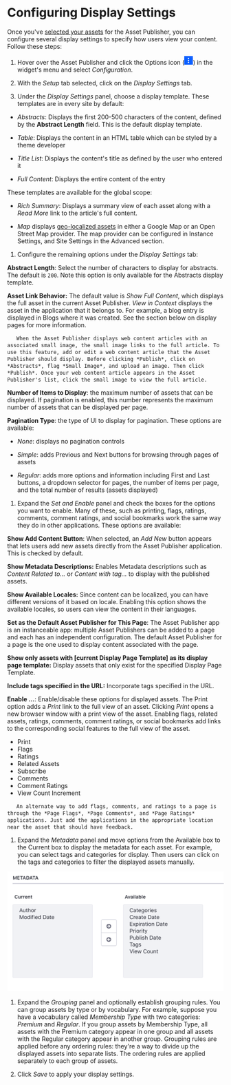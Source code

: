 # Configuring Display Settings

Once you've [selected your assets](./02-selecting-assets.md) for the Asset Publisher, you can configure several display settings to specify how users view your content. Follow these steps:

1. Hover over the Asset Publisher and click the Options icon (![Options](../../../images/icon-app-options.png)) in the widget's menu and select *Configuration*.

1. With the *Setup* tab selected, click on the *Display Settings* tab.

1. Under the *Display Settings* panel, choose a display template. These templates are in every site by default:

  * *Abstracts*: Displays the first 200-500 characters of the content, defined by the **Abstract Length** field. This is the default display template. 
  
  * *Table*: Displays the content in an HTML table which can be styled by a theme developer
  
  * *Title List*: Displays the content's title as defined by the user who entered it
  
  * *Full Content*: Displays the entire content of the entry

  These templates are available for the global scope:

  * *Rich Summary*: Displays a summary view of each asset along with a *Read More* link to the article's full content.
  
  * *Map* displays [geo-localized assets](TODO) in either a Google Map or an Open Street Map provider. The map provider can be configured in Instance Settings, and Site Settings in the Advanced section.

1. Configure the remaining options under the *Display Settings* tab:

  **Abstract Length**: Select the number of characters to display for abstracts. The default is `200`. Note this option is only available for the Abstracts display template.

  **Asset Link Behavior:** The default value is *Show Full Content*, which displays the full asset in the current Asset Publisher. *View in Context* displays the asset in the application that it belongs to. For example, a blog entry is displayed in Blogs where it was created. See the section below on display pages for more information.

  ```tip::
     When the Asset Publisher displays web content articles with an associated small image, the small image links to the full article. To use this feature, add or edit a web content article that the Asset Publisher should display. Before clicking *Publish*, click on *Abstracts*, flag *Small Image*, and upload an image. Then click *Publish*. Once your web content article appears in the Asset Publisher's list, click the small image to view the full article.
  ```

  **Number of Items to Display**: the maximum number of assets that can be displayed. If pagination is enabled, this number represents the maximum number of assets that can be displayed per page.

  **Pagination Type**: the type of UI to display for pagination. These options are available:

  * *None*: displays no pagination controls

  * *Simple*: adds Previous and Next buttons for browsing through pages of assets

  * *Regular*: adds more options and information including First and Last buttons, a dropdown selector for pages, the number of items per page, and the total number of results (assets displayed)

1. Expand the *Set and Enable* panel and check the boxes for the options you want to enable. Many of these, such as printing, flags, ratings, comments, comment ratings, and social bookmarks work the same way they do in other applications. These options are available:

  **Show Add Content Button**: When selected, an *Add New* button appears that lets users add new assets directly from the Asset Publisher application. This is checked by default.

  **Show Metadata Descriptions:** Enables Metadata descriptions such as *Content Related to...* or *Content with tag...* to display with the published assets.

  **Show Available Locales:** Since content can be localized, you can have different versions of it based on locale. Enabling this option shows the available locales, so users can view the content in their languages.

  **Set as the Default Asset Publisher for This Page**: The Asset Publisher app is an instanceable app: multiple Asset Publishers can be added to a page and each has an independent configuration. The default Asset Publisher for a page is the one used to display content associated with the page.

  **Show only assets with [current Display Page Template] as its display page template:** Display assets that only exist for the specified Display Page Template.

  **Include tags specified in the URL:** Incorporate tags specified in the URL.

  **Enable ...**: Enable/disable these options for displayed assets. The Print option adds a *Print* link to the full view of an asset. Clicking *Print* opens a new browser window with a print view of the asset. Enabling flags, related assets, ratings, comments, comment ratings, or social bookmarks add links to the corresponding social features to the full view of the asset.

  * Print
  * Flags
  * Ratings
  * Related Assets
  * Subscribe
  * Comments
  * Comment Ratings
  * View Count Increment

  ```tip::
     An alternate way to add flags, comments, and ratings to a page is through the *Page Flags*, *Page Comments*, and *Page Ratings* applications. Just add the applications in the appropriate location near the asset that should have feedback.
  ```

1. Expand the *Metadata* panel and move options from the Available box to the Current box to display the metadata for each asset. For example, you can select tags and categories for display. Then users can click on the tags and categories to filter the displayed assets manually. 

  ![You can configure the Asset Publisher to display various kinds of metadata about the displayed assets.](./configuring-display-settings/images/01.png)

1. Expand the *Grouping* panel and optionally establish grouping rules. You can group assets by type or by vocabulary. For example, suppose you have a vocabulary called *Membership Type* with two categories: *Premium* and *Regular*. If you group assets by Membership Type, all assets with the Premium category appear in one group and all assets with the Regular category appear in another group. Grouping rules are applied before any ordering rules: they're a way to divide up the displayed assets into separate lists. The ordering rules are applied separately to each group of assets.

1. Click *Save* to apply your display settings.